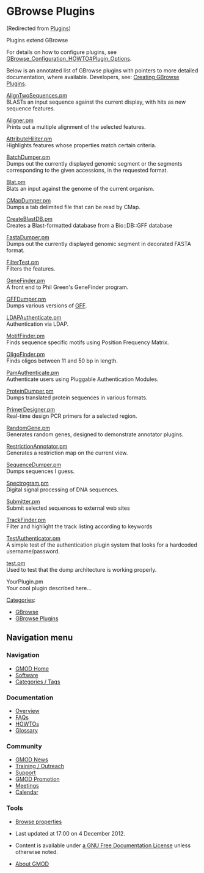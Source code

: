 



<span id="top"></span>




# <span dir="auto">GBrowse Plugins</span>





(Redirected from
[Plugins](http://gmod.org/mediawiki/index.php?title=Plugins&redirect=no "Plugins"))





Plugins extend GBrowse

For details on how to configure plugins, see
<a href="GBrowse_Configuration_HOWTO#Plugin_Options" class="mw-redirect"
title="GBrowse Configuration HOWTO">GBrowse_Configuration_HOWTO#Plugin_Options</a>.

Below is an annotated list of GBrowse plugins with pointers to more
detailed documentation, where available. Developers, see: [Creating
GBrowse Plugins](Creating_GBrowse_Plugins "Creating GBrowse Plugins").

[AlignTwoSequences.pm](AlignTwoSequences.pm "AlignTwoSequences.pm")   
BLASTs an input sequence against the current display, with hits as new
sequence features.

[Aligner.pm](Aligner.pm "Aligner.pm")   
Prints out a multiple alignment of the selected features.

[AttributeHiliter.pm](AttributeHiliter.pm "AttributeHiliter.pm")   
Highlights features whose properties match certain criteria.

[BatchDumper.pm](BatchDumper.pm "BatchDumper.pm")   
Dumps out the currently displayed genomic segment or the segments
corresponding to the given accessions, in the requested format.

[Blat.pm](Blat.pm "Blat.pm")   
Blats an input against the genome of the current organism.

[CMapDumper.pm](CMapDumper.pm "CMapDumper.pm")   
Dumps a tab delimited file that can be read by CMap.

[CreateBlastDB.pm](CreateBlastDB.pm "CreateBlastDB.pm")   
Creates a Blast-formatted database from a Bio::DB::GFF database

[FastaDumper.pm](FastaDumper.pm "FastaDumper.pm")   
Dumps out the currently displayed genomic segment in decorated FASTA
format.

[FilterTest.pm](FilterTest.pm "FilterTest.pm")   
Filters the features.

[GeneFinder.pm](GeneFinder.pm "GeneFinder.pm")   
A front end to Phil Green's GeneFinder program.

[GFFDumper.pm](GFFDumper.pm "GFFDumper.pm")   
Dumps various versions of [GFF](GFF "GFF").

[LDAPAuthenticate.pm](LDAPAuthenticate.pm "LDAPAuthenticate.pm")   
Authentication via LDAP.

[MotifFinder.pm](MotifFinder.pm "MotifFinder.pm")   
Finds sequence specific motifs using Position Frequency Matrix.

[OligoFinder.pm](OligoFinder.pm "OligoFinder.pm")   
Finds oligos between 11 and 50 bp in length.

[PamAuthenticate.pm](Gbrowse/authentication_plugins/PamAuthenticate "Gbrowse/authentication plugins/PamAuthenticate")   
Authenticate users using Pluggable Authentication Modules.

[ProteinDumper.pm](ProteinDumper.pm "ProteinDumper.pm")   
Dumps translated protein sequences in various formats.

[PrimerDesigner.pm](PrimerDesigner.pm "PrimerDesigner.pm")   
Real-time design PCR primers for a selected region.

[RandomGene.pm](RandomGene.pm "RandomGene.pm")   
Generates random genes, designed to demonstrate annotator plugins.

[RestrictionAnnotator.pm](RestrictionAnnotator.pm "RestrictionAnnotator.pm")   
Generates a restriction map on the current view.

[SequenceDumper.pm](SequenceDumper.pm "SequenceDumper.pm")   
Dumps sequences I guess.

[Spectrogram.pm](Spectrogram.pm "Spectrogram.pm")   
Digital signal processing of DNA sequences.

[Submitter.pm](Submitter.pm "Submitter.pm")   
Submit selected sequences to external web sites

[TrackFinder.pm](TrackFinder.pm "TrackFinder.pm")   
Filter and highlight the track listing according to keywords

[TestAuthenticator.pm](Gbrowse/authentication_plugins/testauthenticator "Gbrowse/authentication plugins/testauthenticator")   
A simple test of the authentication plugin system that looks for a
hardcoded username/password.

[test.pm](Test.pm "Test.pm")   
Used to test that the dump architecture is working properly.

YourPlugin.pm   
Your cool plugin described here...




[Categories](Special%3ACategories "Special%3ACategories"):

- [GBrowse](Category%3AGBrowse "Category%3AGBrowse")
- [GBrowse Plugins](Category%3AGBrowse_Plugins "Category%3AGBrowse Plugins")






## Navigation menu






### 



<a href="Main_Page"
style="background-image: url(../images/GMOD-cogs.png);"
title="Visit the main page"></a>


### Navigation



- <span id="n-GMOD-Home">[GMOD Home](Main_Page)</span>
- <span id="n-Software">[Software](GMOD_Components)</span>
- <span id="n-Categories-.2F-Tags">[Categories /
  Tags](Categories)</span>




### Documentation



- <span id="n-Overview">[Overview](Overview)</span>
- <span id="n-FAQs">[FAQs](Category%3AFAQ)</span>
- <span id="n-HOWTOs">[HOWTOs](Category%3AHOWTO)</span>
- <span id="n-Glossary">[Glossary](Glossary)</span>




### Community



- <span id="n-GMOD-News">[GMOD News](GMOD_News)</span>
- <span id="n-Training-.2F-Outreach">[Training /
  Outreach](Training_and_Outreach)</span>
- <span id="n-Support">[Support](Support)</span>
- <span id="n-GMOD-Promotion">[GMOD Promotion](GMOD_Promotion)</span>
- <span id="n-Meetings">[Meetings](Meetings)</span>
- <span id="n-Calendar">[Calendar](Calendar)</span>




### Tools

- <span id="t-smwbrowselink"><a href="Special%3ABrowse/GBrowse_Plugins" rel="smw-browse">Browse
  properties</a></span>



- <span id="footer-info-lastmod">Last updated at 17:00 on 4 December
  2012.</span>
<!-- - <span id="footer-info-viewcount">108,760 page views.</span> -->
- <span id="footer-info-copyright">Content is available under
  <a href="http://www.gnu.org/licenses/fdl-1.3.html" class="external"
  rel="nofollow">a GNU Free Documentation License</a> unless otherwise
  noted.</span>

<!-- -->

- <span id="footer-places-about">[About
  GMOD](GMOD%3AAbout "GMOD%3AAbout")</span>

<!-- -->




